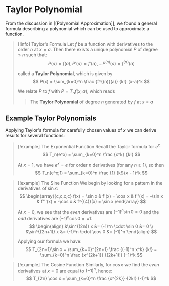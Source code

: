 # Taylor Polynomial

From the discussion in [[Polynomial Approximation]], we found a general formula describing a polynomial which can be used to approximate a function.

> [!info] Taylor's Formula
> Let $f$ be a function with derivatives to the order $n$ at $x = a$. Then there exists a unique polynomial $P$ of degree $\leqslant n$ such that:
> $$
> P(a) = f(a), P'(a) = f'(a), \dots P^{(n)}(a) = f^{(n)}(a)
> $$
>
> called a **Taylor Polynomial**, which is given by
> $$
> P(x) = \sum_{k=0}^n \frac {f^{(n)}(a)} {k!} (x-a)^k
> $$
>
> We relate $P$ to $f$ with $P = T_nf(x ; a)$, which reads
>> The **Taylor Polynomial** of degree $n$ generated by $f$ at $x = a$

## Example Taylor Polynomials

Applying Taylor's formula for carefully chosen values of $x$ we can derive results for several functions:

> [!example] The Exponential Function
> Recall the Taylor formula for $e^x$
> $$
> T_n(e^x) = \sum_{k=0}^n \frac {x^k} {k!}
> $$
>
> At $x = 1$, we have $e^x = e$ for order $n$ derivatives (for any $n \geqslant 1$), so then
> $$
> T_n(e^x;1) = \sum_{k=0}^n \frac {1} {k!}(x - 1)^k
> $$

> [!example] The Sine Function
> We begin by looking for a pattern in the derivatives of $\sin x$:
> $$
> \begin{array}{c,c,c,c}
> f(x) = \sin x & f'(x) = \cos x & f''(x) = -\sin x & f'''(x) = -\cos x & f^{(4)}(x) = \sin x
> \end{array}
> $$
>
> At $x = 0$, we see that the *even* derivatives are $(-1)^n \sin 0 = 0$ and the *odd* derivatives are $(-1)^n \cos 0 = \pm 1$:
> $$
> \begin{align}
> &\sin^{(2n)} x &= (-1)^n \cdot \sin 0 &= 0 \\
> &\sin^{(2n+1)} x &= (-1)^n \cdot \cos 0 &= (-1)^n
> \end{align}
> $$
>
> Applying our formula we have:
> $$
> T_{2n+1}\sin x
> = \sum_{k=0}^{2n+1} \frac {(-1)^n x^k} {k!}
> = \sum_{k=0}^n \frac {x^{2k+1}} {(2k+1)!} (-1)^k
> $$

> [!example] The Cosine Function
> Similarly, for $\cos x$ we find the *even* derivatives at $x = 0$ are equal to $(-1)^n$, hence:
> $$
> T_{2n} \cos x
> = \sum_{k=0}^n \frac {x^{2k}} {2k!} (-1)^k
> $$
